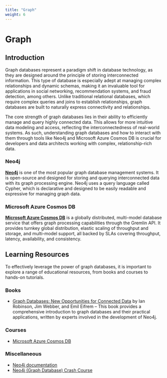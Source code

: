 ```yaml
---
title: "Graph"
weight: 6
---
```

# Graph

## Introduction

Graph databases represent a paradigm shift in database technology, as they are designed around the principle of storing interconnected information. This type of database is especially adept at managing complex relationships and dynamic schemas, making it an invaluable tool for applications in social networking, recommendation systems, and fraud detection, among others. Unlike traditional relational databases, which require complex queries and joins to establish relationships, graph databases are built to naturally express connectivity and relationships.

The core strength of graph databases lies in their ability to efficiently manage and query highly connected data. This allows for more intuitive data modeling and access, reflecting the interconnectedness of real-world systems. As such, understanding graph databases and how to interact with them through tools like Neo4j and Microsoft Azure Cosmos DB is crucial for developers and data architects working with complex, relationship-rich data.

### Neo4j
**[Neo4j](https://neo4j.com/)** is one of the most popular graph database management systems. It is open-source and designed for storing and querying interconnected data with its graph processing engine. Neo4j uses a query language called Cypher, which is declarative and designed to be easily readable and expressive for managing graph data.

### Microsoft Azure Cosmos DB
**[Microsoft Azure Cosmos DB](https://azure.microsoft.com/en-us/products/cosmos-db)** is a globally distributed, multi-model database service that offers graph processing capabilities through the Gremlin API. It provides turnkey global distribution, elastic scaling of throughput and storage, and multi-model support, all backed by SLAs covering throughput, latency, availability, and consistency.

## Learning Resources

To effectively leverage the power of graph databases, it is important to explore a range of educational resources, from books and courses to hands-on tutorials.

### Books

- [Graph Databases: New Opportunities for Connected Data](https://www.amazon.com/Graph-Databases-Opportunities-Connected-Data/dp/1491930896) by Ian Robinson, Jim Webber, and Emil Eifrem – This book provides a comprehensive introduction to graph databases and their practical applications, written by experts involved in the development of Neo4j.

### Courses

- [Microsoft Azure Cosmos DB](https://www.coursera.org/learn/microsoft-azure-cosmos-db?utm_medium=sem&utm_source=gg&utm_campaign=b2c_emea_meta-back-end-developer_meta_ftcof_professional-certificates_arte_feb_24_dr_geo-multi_pmax_gads_lg-all&campaignid=21041939978&adgroupid=&device=c&keyword=&matchtype=&network=x&devicemodel=&adposition=&creativeid=&hide_mobile_promo&gad_source=1&gclid=CjwKCAjwxLKxBhA7EiwAXO0R0ELtywmf573B7pv4qL_KKfa6WhuTMmNZNaj_5hM-VhdegghKmfrJtxoC494QAvD_BwE)

### Miscellaneous

- [Neo4j documentation](https://neo4j.com/docs/)
- [Neo4j (Graph Database) Crash Course](https://www.youtube.com/watch?v=8jNPelugC2s)
